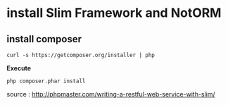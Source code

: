 # install Slim Framework and NotORM

## install composer

```shell
curl -s https://getcomposer.org/installer | php
```

**Execute**

```shell
php composer.phar install
```

source : http://phpmaster.com/writing-a-restful-web-service-with-slim/